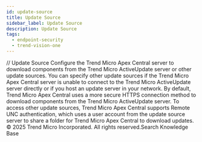 ```yaml
---
id: update-source
title: Update Source
sidebar_label: Update Source
description: Update Source
tags:
  - endpoint-security
  - trend-vision-one
---
```


/*<![CDATA[*/ $('#title').html($('meta[name=map-description]').attr('content')); /*]]>*/ Update Source Configure the Trend Micro Apex Central server to download components from the Trend Micro ActiveUpdate server or other update sources. You can specify other update sources if the Trend Micro Apex Central server is unable to connect to the Trend Micro ActiveUpdate server directly or if you host an update server in your network. By default, Trend Micro Apex Central uses a more secure HTTPS connection method to download components from the Trend Micro ActiveUpdate server. To access other update sources, Trend Micro Apex Central supports Remote UNC authentication, which uses a user account from the update source server to share a folder for Trend Micro Apex Central to download updates. © 2025 Trend Micro Incorporated. All rights reserved.Search Knowledge Base